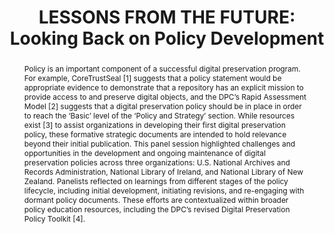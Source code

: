 ---
abstract: 'Policy is an important component of a successful digital preservation program.
  For example, CoreTrustSeal [1] suggests that a policy statement would be appropriate
  evidence to demonstrate that a repository has an explicit mission to provide access
  to and preserve digital objects, and the DPC’s Rapid Assessment Model [2] suggests
  that a digital preservation policy should be in place in order to reach the ‘Basic’
  level of the ‘Policy and Strategy’ section. While resources exist [3] to assist
  organizations in developing their first digital preservation policy, these formative
  strategic documents are intended to hold relevance beyond their initial publication.
  This panel session highlighted challenges and opportunities in the development and
  ongoing maintenance of digital preservation policies across three organizations:
  U.S. National Archives and Records Administration, National Library of Ireland,
  and National Library of New Zealand. Panelists reflected on learnings from different
  stages of the policy lifecycle, including initial development, initiating revisions,
  and re-engaging with dormant policy documents. These efforts are contextualized
  within broader policy education resources, including the DPC’s revised Digital Preservation
  Policy Toolkit [4].'
creators:
- England, Elizabeth
- Gengenbach, Martin
- McMeekin, Sharon
- Mitcham, Jenny
- O’Leary, Kieran
date: null
document_url: https://www.ideals.illinois.edu/items/128281/bitstreams/428927/data.pdf
grand_parent: iPRES
institutions: []
keywords:
- policy
- outreach
- documentation
- advocacy
landing_page_url: https://hdl.handle.net/2142/121077
language: eng
layout: publication
license: CC-BY 4.0 International
notes_url: null
parent: iPRES 2023
presentation_url: https://hdl.handle.net/2142/121597
publication_type: paper
size: null
source_name: iPRES
title: 'LESSONS FROM THE FUTURE: Looking Back on Policy Development'
year: 2023
---
